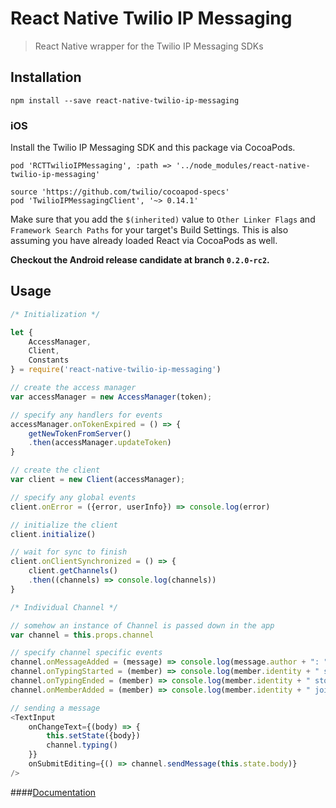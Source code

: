 # React Native Twilio IP Messaging
>React Native wrapper for the Twilio IP Messaging SDKs

## Installation
```npm install --save react-native-twilio-ip-messaging```

### iOS
Install the Twilio IP Messaging SDK and this package via CocoaPods.

```
pod 'RCTTwilioIPMessaging', :path => '../node_modules/react-native-twilio-ip-messaging'
  
source 'https://github.com/twilio/cocoapod-specs'
pod 'TwilioIPMessagingClient', '~> 0.14.1'
```

Make sure that you add the `$(inherited)` value to `Other Linker Flags` and `Framework Search Paths` for your target's Build Settings. This is also assuming you have already loaded React via CocoaPods as well.
    
**Checkout the Android release candidate at branch `0.2.0-rc2`.**

## Usage
```JavaScript
/* Initialization */

let {
    AccessManager,
    Client,
    Constants
} = require('react-native-twilio-ip-messaging')

// create the access manager
var accessManager = new AccessManager(token);

// specify any handlers for events
accessManager.onTokenExpired = () => {
    getNewTokenFromServer()
    .then(accessManager.updateToken)
}

// create the client
var client = new Client(accessManager);

// specify any global events
client.onError = ({error, userInfo}) => console.log(error)

// initialize the client
client.initialize()

// wait for sync to finish
client.onClientSynchronized = () => {
    client.getChannels()
    .then((channels) => console.log(channels))
}

/* Individual Channel */

// somehow an instance of Channel is passed down in the app
var channel = this.props.channel

// specify channel specific events
channel.onMessageAdded = (message) => console.log(message.author + ": " + message.body)
channel.onTypingStarted = (member) => console.log(member.identity + " started typing...")
channel.onTypingEnded = (member) => console.log(member.identity + " stopped typing...")
channel.onMemberAdded = (member) => console.log(member.identity + " joined " + channel.friendlyName)

// sending a message
<TextInput
    onChangeText={(body) => {
        this.setState({body})
        channel.typing()
    }}
    onSubmitEditing={() => channel.sendMessage(this.state.body)}
/>
````

####[Documentation](docs)
